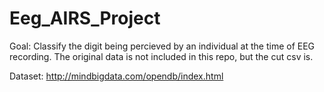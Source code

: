 # Eeg_AIRS_Project
Goal: Classify the digit being percieved by an individual at the time of EEG recording.
The original data is not included in this repo, but the cut csv is.

Dataset: http://mindbigdata.com/opendb/index.html